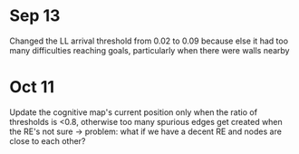 # Sep 13
Changed the LL arrival threshold from 0.02 to 0.09 because else it had too many difficulties reaching goals, particularly when there were walls nearby

# Oct 11
Update the cognitive map's current position only when the ratio of thresholds is <0.8, otherwise too many spurious edges get created when the RE's not sure
-> problem: what if we have a decent RE and nodes are close to each other?
